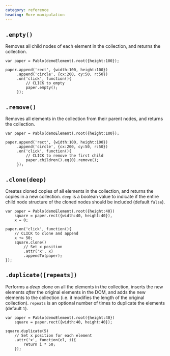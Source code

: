 ```yaml
--- 
category: reference
heading: More manipulation
---
```


`.empty()`
----------

Removes all child nodes of each element in the collection, and returns the collection.

    var paper = Pablo(demoElement).root({height:100});

    paper.append('rect', {width:100, height:100})
         .append('circle', {cx:200, cy:50, r:50})
         .on('click', function(){
             // CLICK to empty
             paper.empty();
         });


`.remove()`
-----------

Removes all elements in the collection from their parent nodes, and returns the collection.

    var paper = Pablo(demoElement).root({height:100});

    paper.append('rect', {width:100, height:100})
         .append('circle', {cx:200, cy:50, r:50})
         .on('click', function(){
             // CLICK to remove the first child
             paper.children().eq(0).remove();
         });


`.clone(deep)`
--------------

Creates cloned copies of all elements in the collection, and returns the copies in a new collection.
`deep` is a boolean value to indicate if the entire child node structure of the cloned nodes should be included (default `false`).

    var paper = Pablo(demoElement).root({height:40})
        square = paper.rect({width:40, height:40}),
        x = 0;

    paper.on('click', function(){
        // CLICK to clone and append
        x += 50;
        square.clone()
            // Set x position
            .attr('x', x)
            .appendTo(paper);
    });


`.duplicate([repeats])`
---------------------

Performs a _deep_ clone on all the elements in the collection, inserts the new elements _after_ the original elements in the DOM, and adds the new elements to the collection (i.e. it modifies the length of the original collection). `repeats` is an optional number of times to duplicate the elements (default `1`).

    var paper = Pablo(demoElement).root({height:40})
        square = paper.rect({width:40, height:40});

    square.duplicate(5)
        // Set x position for each element
        .attr('x', function(el, i){
            return i * 50;
        });